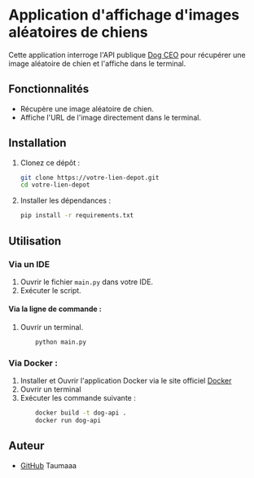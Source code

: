 # Application d'affichage d'images aléatoires de chiens

Cette application interroge l'API publique [Dog CEO](https://dog.ceo/dog-api/) pour récupérer une image aléatoire de chien et l'affiche dans le terminal.

## Fonctionnalités

- Récupère une image aléatoire de chien.
- Affiche l'URL de l'image directement dans le terminal.

## Installation

1. Clonez ce dépôt :

   ```bash
   git clone https://votre-lien-depot.git
   cd votre-lien-depot
2. Installer les dépendances :

   ```bash
   pip install -r requirements.txt
   
## Utilisation

### Via un IDE
1. Ouvrir le fichier `main.py` dans votre IDE.
2. Exécuter le script.
#### Via la ligne de commande :
1. Ouvrir un terminal.
    ```bash
        python main.py

### Via Docker :
1. Installer et Ouvrir l'application Docker via le site officiel [Docker](https://www.docker.com/products/docker-desktop)
2. Ouvrir un terminal 
3. Exécuter les commande suivante :
    ```bash
        docker build -t dog-api .
        docker run dog-api

## Auteur
- [GitHub](https://github.com/Taumaaa) Taumaaa